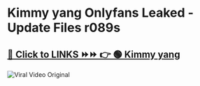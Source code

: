 
 # Kimmy yang Onlyfans Leaked - Update Files r089s

## <h2><a href="https://clipsfans.com/Kimmy_yang&ref=git">🔗 Click to LINKS ⏩⏩ 👉 🟢 Kimmy yang </a></h2>

<a href="https://clipsfans.com/Kimmy_yang&ref=git" rel="nofollow" data-target="animated-image.originalLink"><img src="https://i.ibb.co.com/xMMVF88/686577567.gif" alt="Viral Video Original" style="max-width: 100%; display: inline-block;" data-target="animated-image.originalImage"></a>

